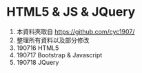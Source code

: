 # HTML5 & JS & JQuery 
1. 本資料夾取自 https://github.com/cyc1907/
2. 整理所有資料以及部分修改
3. 190716 HTML5
4. 190717 Bootstrap & Javascript
5. 190718 JQuery
